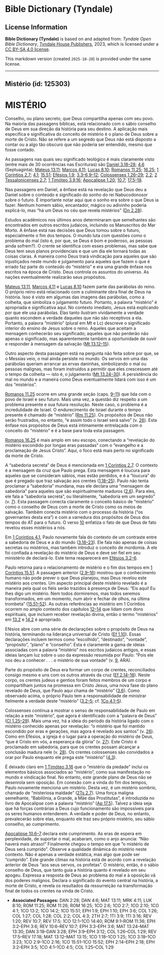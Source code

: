# Bible Dictionary (Tyndale)

## License Information

**Bible Dictionary (Tyndale)** is based on and adapted from: _Tyndale Open Bible Dictionary_, [Tyndale House Publishers](https://tyndaleopenresources.com/), 2023, which is licensed under a [CC BY-SA 4.0 license](https://creativecommons.org/licenses/by-sa/4.0/legalcode.en).

This markdown version (created `2025-10-20`) is provided under the same license.



--------------------------------

## Mistério (id: 125303)

MISTÉRIO
========

Conselho, ou plano secreto, que Deus compartilha apenas com seu povo. Na maioria das passagens bíblicas, está relacionado com o sábio conselho de Deus em sua direção da história para seu destino. A aplicação mais específica e significativa do conceito de mistério é o plano de Deus sobre a morte de Cristo. Não se refere a um segredo que Deus não está disposto a contar ou a algo tão obscuro que não poderia ser entendido, mesmo que fosse contado.

As passagens nas quais seu significado teológico é mais claramente visto (entre mais de 30 ocorrências nas Escrituras) são [Daniel 3\.18–28](https://ref.ly/Dan3:18-Dan3:28); [4\.6](https://ref.ly/Dan4:6) (Septuaginta); [Mateus 13\.11](https://ref.ly/Matt13:11); [Marcos 4\.11](https://ref.ly/Mark4:11); [Lucas 8\.10](https://ref.ly/Luke8:10); [Romanos 11\.25](https://ref.ly/Rom11:25); [16\.25](https://ref.ly/Rom16:25); [1 Coríntios 2\.7](https://ref.ly/1Cor2:7); [4\.1](https://ref.ly/1Cor4:1); [15\.51](https://ref.ly/1Cor15:51); [Efésios 1\.9](https://ref.ly/Eph1:9); [3\.3–6,9–12](https://ref.ly/Eph3:3-Eph3:6); [Colossenses 1\.26–29](https://ref.ly/Col1:26-Col1:29); [2\.2](https://ref.ly/Col2:2); [2 Tessalonicenses 2\.7](https://ref.ly/2Thess2:7); [1 Timóteo 3\.9,16](https://ref.ly/1Tim3:9); [Apocalipse 1\.20](https://ref.ly/Rev1:20); [10\.7](https://ref.ly/Rev10:7); [17\.5–18](https://ref.ly/Rev17:5-Rev17:18).

Nas passagens em Daniel, a ênfase está na revelação que Deus deu a Daniel sobre o conteúdo e significado do sonho do rei Nabucodonosor sobre o futuro. É importante notar aqui que o sonho era sobre o que Deus ia fazer. Nenhum homem sábio, encantador, mágico ou adivinho poderia explicá\-lo, mas “há um Deus no céu que revela mistérios” ([Dn 2\.28](https://ref.ly/Dan2:28)).

Estudos acadêmicos nos últimos anos determinaram que semelhantes são encontrados em outros escritos judaicos, incluindo os Manuscritos do Mar Morto. A ênfase está nas decisões que Deus tomou sobre o futuro, especialmente o fim dos tempos. O mundo luta com questões como o problema do mal (isto é, por que, se Deus é bom e poderoso, as pessoas ainda sofrem?). O crente se identifica com esses problemas, mas sabe que Deus tem seus planos providenciais e que um dia ele tornará todas as coisas claras. A maneira como Deus trará vindicação para aqueles que são injustiçados neste mundo e julgamento para aqueles que fazem o que é errado faz parte do conteúdo do “mistério” e era uma grande ênfase nos escritos na época de Cristo. Deus controla os assuntos do universo. As nações eventualmente realizarão seus propósitos.

[Mateus 13\.11](https://ref.ly/Matt13:11), [Marcos 4\.11](https://ref.ly/Mark4:11) e [Lucas 8\.10](https://ref.ly/Luke8:10) fazem parte das parábolas do reino. O próprio reino está relacionado com a culminante obra final de Deus na história. Isso é visto em algumas das imagens das parábolas, como a colheita, que simboliza o julgamento futuro. Portanto, a palavra “mistério” é apropriada e significativa aqui. No contexto imediato, Jesus está explicando por que ele usa parábolas. Elas tanto ilustram vividamente a verdade quanto escondem a verdade daqueles que não são receptivos a ela. Portanto, a palavra “mistério” (plural em Mt e Lc) descreve o significado interior do ensino de Jesus sobre o reino. Aqueles que aceitam a mensagem conhecerão seu significado; aqueles que não perderão não apenas o significado, mas aparentemente também a oportunidade de ouvir e responder à mensagem da salvação ([Mt 13\.12–15](https://ref.ly/Matt13:12-Matt13:15)).

Outro aspecto desta passagem está na pergunta não feita sobre por que, se o Messias veio, o mal ainda persiste no mundo. Os servos em uma das parábolas queriam arrancar as ervas daninhas, simbolizando o mal ou pessoas malignas, mas foram instruídos a permitir que eles crescessem até o tempo da colheita — isto é, o julgamento ([Mt 13\.24–30](https://ref.ly/Matt13:24-Matt13:30)). A persistência do mal no mundo e a maneira como Deus eventualmente lidará com isso é um dos “mistérios”.

[Romanos 11\.25](https://ref.ly/Rom11:25) ocorre em uma grande seção (caps. [9–11](https://ref.ly/Rom9:1-Rom11:36)) que lida com o povo de Israel e seu futuro. Mais uma vez, a questão diz respeito a um problema presente e sua futura resolução. Neste caso, o problema é a incredulidade de Israel. O endurecimento de Israel durante o tempo presente é chamado de “mistério” ([Rm 11\.25](https://ref.ly/Rom11:25)). Os propósitos de Deus não serão frustrados, no entanto, “e assim todo o Israel será salvo” (v. [26](https://ref.ly/Rom11:26)). Esta ênfase nos propósitos de Deus está intimamente entrelaçada com o conceito do “mistério” e é a base para toda esta passagem.

[Romanos 16\.25](https://ref.ly/Rom16:25) é mais amplo em seu escopo, conectando a “revelação do mistério escondido por longas eras passadas” com o “evangelho e a proclamação de Jesus Cristo”. Aqui, o foco está mais perto no significado da morte de Cristo.

A “sabedoria secreta” de Deus é mencionada em [1 Coríntios 2\.7](https://ref.ly/1Cor2:7). O contexto é a mensagem da cruz que Paulo prega. Esta mensagem é loucura para aqueles que se consideram sábios, mas estão perdidos, e é a “loucura” do que é pregado que traz salvação aos crentes ([1\.18–25](https://ref.ly/1Cor1:18-1Cor1:25)). Paulo não tenta proclamar a “sabedoria” mundana, mas ele declara uma “mensagem de sabedoria” para aqueles que são espiritualmente maduros ([2\.6](https://ref.ly/1Cor2:6)). Para eles, ele fala a “sabedoria secreta”, ou literalmente, “sabedoria em um segredo” (v. [7](https://ref.ly/1Cor2:7)). Esta passagem conecta claramente o conceito básico de “mistério” como o conselho de Deus com a morte de Cristo como os meios de salvação. Também conecta mistério com o processo da história (“os governantes desta era”) e com a varredura dos propósitos de Deus dos tempos do AT para o futuro. O verso [10](https://ref.ly/1Cor2:10) enfatiza o fato de que Deus de fato revelou esses mistérios a nós.

Em [1 Coríntios 4\.1](https://ref.ly/1Cor4:1), Paulo novamente fala do contexto de um contraste entre a sabedoria de Deus e a do mundo ([3\.18–23](https://ref.ly/1Cor3:18-1Cor3:23)). Ele fala não apenas de coisas secretas ou mistérios, mas também introduz o conceito de mordomia. A ele foi confiada a revelação do mistério de Deus e deve ser fiel em seu ministério de declará\-lo. Este tema reaparecerá em [Efésios 3\.2–6](https://ref.ly/Eph3:2-Eph3:6).

Paulo retorna para o relacionamento de mistério e o fim dos tempos em [1 Coríntios 15\.51](https://ref.ly/1Cor15:51). A passagem anterior ([2\.9–16](https://ref.ly/1Cor2:9-1Cor2:16)) mostrou que o conhecimento humano não pode prever o que Deus planejou, mas Deus revelou este mistério aos crentes. Um aspecto principal deste mistério revelado é a maneira pela qual os fiéis serão trazidos à presença de Deus: “Eis aqui! Eu lhes digo um mistério. Nem todos dormiremos, mas todos seremos transformados, em um momento, num abrir e fechar de olhos, na última trombeta” ([15\.51–52](https://ref.ly/1Cor15:51-1Cor15:52)). As outras referências ao mistério em 1 Coríntios ocorrem no amplo contexto dos capítulos [12–14](https://ref.ly/1Cor12:1-1Cor14:40) que lidam com dons espirituais, que incluem receber revelação divina, então o termo “mistérios” em [13\.2](https://ref.ly/1Cor13:2) e [14\.2](https://ref.ly/1Cor14:2) é apropriado.

Efésios abre com uma série de declarações sobre o propósito de Deus na história, terminando na liderança universal de Cristo ([Ef 1\.10](https://ref.ly/Eph1:10)). Essas declarações incluem termos como “escolhido”, “destinado”, “vontade”, “propósito”, “plano” e “conselho”. Esta é claramente a gama de ideias associadas com a palavra “mistério” nos escritos judaicos antigos, e essas ideias lançam luz sobre o uso da expressão resumida por Paulo: “Pois ele nos deu a conhecer . . . o mistério de sua vontade” (v. [9](https://ref.ly/Eph1:9), ARA).

Parte do propósito de Deus era formar um corpo de crentes, reconciliados consigo mesmo e uns com os outros através da cruz ([Ef 2\.14–18](https://ref.ly/Eph2:14-Eph2:18)). Neste corpo, os crentes judeus e gentios foram feitos membros de um corpo e compartilham juntos na promessa em Cristo Jesus, uma nova fase do plano revelado de Deus, que Paulo aqui chama de “mistério” ([3\.6](https://ref.ly/Eph3:6)). Como observado acima, o próprio Paulo tem a responsabilidade de ministrar fielmente a verdade deste “mistério” ([3\.2–5](https://ref.ly/Eph3:2-Eph3:5); cf. [1Co 4\.1–5](https://ref.ly/1Cor4:1-1Cor4:5)).

Colossenses continua a mostrar o senso de responsabilidade de Paulo em relação a este “mistério”, que agora é identificado com a “palavra de Deus” ([Cl 1\.25–29](https://ref.ly/Col1:25-Col1:29)). Mais uma vez, há a ideia do período da história ligado com o mistério conhecido apenas por revelação: “o mistério que foi mantido escondido por eras e gerações, mas agora é revelado aos santos” (v. [26](https://ref.ly/Col1:26)). Como em Efésios, a igreja é o lugar para a operação do mistério de Deus, “que é Cristo em vós, a esperança da glória” (v. [27](https://ref.ly/Col1:27)). Este Cristo é proclamado em sabedoria, para que os crentes possam alcançar a conclusão madura nele (v. [28](https://ref.ly/Col1:28)). Os crentes colossenses são convidados a orar por Paulo enquanto ele prega este “mistério” ([4\.3](https://ref.ly/Col4:3)).

É deixado claro em [1 Timóteo 3\.16](https://ref.ly/1Tim3:16) que o “mistério da piedade” inclui os elementos básicos associados ao “mistério”, como sua manifestação no mundo e vindicação final. No entanto, este grande plano de Deus não se desenrola sem oposição. Em conexão com a vinda do fim dos tempos, Paulo novamente menciona um mistério. Desta vez, é um mistério sombrio, chamado de “misteriosa maldade” ([2Ts 2\.7](https://ref.ly/2Thess2:7)). Uma força maligna semelhante, “Babilônia, a Grande, a Mãe das Prostitutas”, é introduzida no livro de Apocalipse com a palavra “mistério” ([Ap 17\.5](https://ref.ly/Rev17:5)). Talvez a ideia seja que há forças contrárias a Deus cujo funcionamento são impossíveis para os seres humanos entenderem. A verdade e poder de Deus, no entanto, prevalecerão sobre elas, enquanto ele traz seu próprio mistério, seu sábio conselho, ao cumprimento.

[Apocalipse 10\.6–7](https://ref.ly/Rev10:6-Rev10:7) declara este cumprimento. As eras de espera em perplexidade, de suportar o mal, acabaram, como o anjo anuncia: “Não haverá mais atraso!” Finalmente chegou o tempo em que “o mistério de Deus será cumprido”. Observe a qualidade dinâmica do mistério neste contexto. Não é apenas a verdade estática, mas algo que pode ser “cumprido”. Este grande clímax na história está de acordo com a revelação anterior de Deus “aos seus servos, os profetas”. O mistério, então, é o sábio conselho de Deus, que tanto guia a história quanto é revelado em seu apogeu. Expressa a resposta de Deus ao problema do mal e à oposição vã dos poderes malignos. Declara o significado do evento central na história, a morte de Cristo, e revela os resultados da ressurreição na transformação final de todos os crentes na vinda de Cristo.

* **Associated Passages:** DAN 2:28; DAN 4:6; MAT 13:11; MRK 4:11; LUK 8:10; ROM 11:25; ROM 11:26; ROM 16:25; 1CO 2:6; 1CO 2:7; 1CO 2:10; 1CO 4:1; 1CO 13:2; 1CO 14:2; 1CO 15:51; EPH 1:9; EPH 1:10; EPH 3:6; COL 1:26; COL 1:27; COL 1:28; COL 2:2; COL 4:3; 2TH 2:7; 1TI 3:9; 1TI 3:16; REV 1:20; REV 10:7; REV 17:5; 1CO 12:1–1CO 14:40; ROM 9:1–ROM 11:36; EPH 3:2–EPH 3:6; REV 10:6–REV 10:7; EPH 3:3–EPH 3:6; MAT 13:24–MAT 13:30; DAN 3:18–DAN 3:28; EPH 3:9–EPH 3:12; COL 1:26–COL 1:29; REV 17:5–REV 17:18; MAT 13:12–MAT 13:15; 1CO 1:18–1CO 1:25; 1CO 3:18–1CO 3:23; 1CO 2:9–1CO 2:16; 1CO 15:51–1CO 15:52; EPH 2:14–EPH 2:18; EPH 3:2–EPH 3:5; 1CO 4:1–1CO 4:5; COL 1:25–COL 1:29

